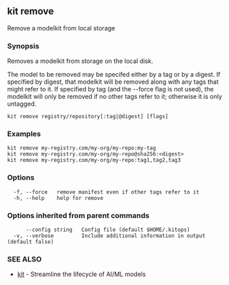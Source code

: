 ## kit remove

Remove a modelkit from local storage

### Synopsis

Removes a modelkit from storage on the local disk.

The model to be removed may be specifed either by a tag or by a digest. If
specified by digest, that modelkit will be removed along with any tags that
might refer to it. If specified by tag (and the --force flag is not used),
the modelkit will only be removed if no other tags refer to it; otherwise
it is only untagged.

```
kit remove registry/repository[:tag|@digest] [flags]
```

### Examples

```
kit remove my-registry.com/my-org/my-repo:my-tag
kit remove my-registry.com/my-org/my-repo@sha256:<digest>
kit remove my-registry.com/my-org/my-repo:tag1,tag2,tag3
```

### Options

```
  -f, --force   remove manifest even if other tags refer to it
  -h, --help    help for remove
```

### Options inherited from parent commands

```
      --config string   Config file (default $HOME/.kitops)
  -v, --verbose         Include additional information in output (default false)
```

### SEE ALSO

* [kit](kit.md)	 - Streamline the lifecycle of AI/ML models

